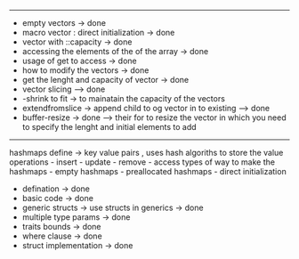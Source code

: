<!-- vectors -->
-------------------------------------------------------
- empty vectors  -> done
- macro vector : direct initialization -> done
- vector with ::capacity  -> done
- accessing the elements of the of the array  -> done
- usage of get to access  -> done
- how to modify the vectors -> done
- get the lenght and capacity of vector -> done
- vector slicing --> done
- -shrink to fit  -> to mainatain the capacity of the vectors
- extendfromslice  -> append child to og vector in to existing --> done 
- buffer-resize  -> done --> their for to resize the vector in which you need to specify the lenght and initial elements to add
- -------------------------------------------------------

<!-- hashmaps  -->
hashmaps define -> key value pairs , uses hash algoriths to store the value 
operations 
    - insert
    - update 
    - remove 
    - access
types of way to make the hashmaps
    - empty hashmaps 
    - preallocated hashmaps
    - direct initialization

<!-- generics  -->
- defination  -> done 
- basic code  -> done 
- generic structs -> use structs in generics -> done
- multiple type params -> done
- traits bounds -> done
- where clause -> done
- struct implementation -> done

<!--  -->
  